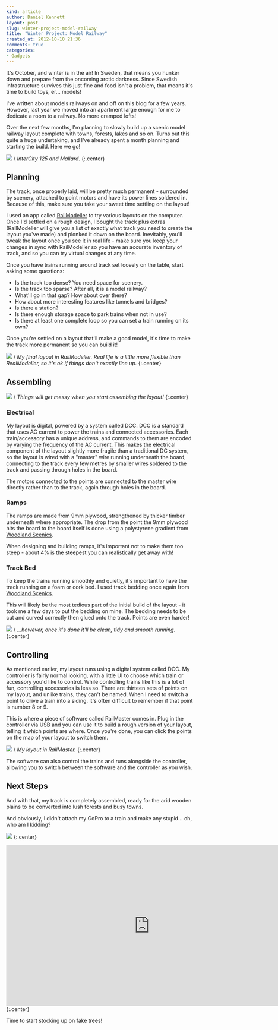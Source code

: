 ```yaml
---
kind: article
author: Daniel Kennett
layout: post
slug: winter-project-model-railway
title: "Winter Project: Model Railway"
created_at: 2012-10-10 21:36
comments: true
categories:
- Gadgets
---
```


It's October, and winter is in the air! In Sweden, that means you hunker down and prepare from the oncoming arctic darkness. Since Swedish infrastructure survives this just fine and food isn't a problem, that means it's time to build toys, er... models!

I've written about models railways on and off on this blog for a few years. However, last year we moved into an apartment large enough for me to dedicate a room to a railway. No more cramped lofts!

Over the next few months, I'm planning to slowly build up a scenic model railway layout complete with towns, forests, lakes and so on. Turns out this quite a huge undertaking, and I've already spent a month planning and starting the build. Here we go! 

[<img src="http://pcdn.500px.net/15633855/4726f281aa37041e84259c69ed472d2b616bc8df/4.jpg" />](http://500px.com/photo/15633855) \\
 *InterCity 125 and Mallard.* 
{:.center}

## Planning ##

The track, once properly laid, will be pretty much permanent - surrounded by scenery, attached to point motors and have its power lines soldered in. Because of this, make sure you take your sweet time settling on the layout!

I used an app called [RailModeller](http://www.railmodeller.com) to try various layouts on the computer. Once I'd settled on a rough design, I bought the track plus extras (RailModeller will give you a list of exactly what track you need to create the layout you've made) and plonked it down on the board. Inevitably, you'll tweak the layout once you see it in real life - make sure you keep your changes in sync with RailModeller so you have an accurate inventory of track, and so you can try virtual changes at any time.

Once you have trains running around track set loosely on the table, start asking some questions:

- Is the track too dense? You need space for scenery.
- Is the track too sparse? After all, it is a model railway?
- What'll go in that gap? How about over there?
- How about more interesting features like tunnels and bridges?
- Is there a station?
- Is there enough storage space to park trains when not in use?
- Is there at least one complete loop so you can set a train running on its own?

Once you're settled on a layout that'll make a good model, it's time to make the track more permanent so you can build it!

<img src="http://ikennd.ac/pictures/railway/RailModeller.png" /> \\
 *My final layout in RailModeller. Real life is a little more flexible than RealModeller, so it's ok if things don't exactly line up.* 
{:.center}

## Assembling ##

[<img src="http://pcdn.500px.net/15633889/d46df6b85d06c738aab3121326bb32c878c24c4a/4.jpg" />](http://500px.com/photo/15633889) \\
 *Things will get messy when you start assembing the layout!* 
{:.center}

### Electrical ###

My layout is digital, powered by a system called DCC. DCC is a standard that uses AC current to power the trains and connected accessories. Each train/accessory has a unique address, and commands to them are encoded by varying the frequency of the AC current. This makes the electrical component of the layout slightly more fragile than a traditional DC system, so the layout is wired with a "master" wire running underneath the board, connecting to the track every few metres by smaller wires soldered to the track and passing through holes in the board.

The motors connected to the points are connected to the master wire directly rather than to the track, again through holes in the board.

### Ramps ###

The ramps are made from 9mm plywood, strengthened by thicker timber underneath where appropriate. The drop from the point the 9mm plywood hits the board to the board itself is done using a polystyrene gradient from [Woodland Scenics](http://woodlandscenics.woodlandscenics.com/show/Item/ST1411/page/1).

When designing and building ramps, it's important not to make them too steep - about 4% is the steepest you can realistically get away with!

### Track Bed ###

To keep the trains running smoothly and quietly, it's important to have the track running on a foam or cork bed. I used track bedding once again from [Woodland Scenics](http://woodlandscenics.woodlandscenics.com/show/category/HOScaleTrackBedSystem).

This will likely be the most tedious part of the initial build of the layout - it took me a few days to put the bedding on mine. The bedding needs to be cut and curved correctly then glued onto the track. Points are even harder!

[<img src="http://pcdn.500px.net/15633875/6254e4bd4d988c7bd6368d191f2d8fde1617869e/4.jpg" />](http://500px.com/photo/15633875) \\
 *...however, once it's done it'll be clean, tidy and smooth running.* 
{:.center}

## Controlling ##

As mentioned earlier, my layout runs using a digital system called DCC. My controller is fairly normal looking, with a little UI to choose which train or accessory you'd like to control. While controlling trains like this is a lot of fun, controlling accessories is less so. There are thirteen sets of points on my layout, and unlike trains, they can't be named. When I need to switch a point to drive a train into a siding, it's often difficult to remember if that point is number 8 or 9.

This is where a piece of software called RailMaster comes in. Plug in the controller via USB and you can use it to build a rough version of your layout, telling it which points are where. Once you're done, you can click the points on the map of your layout to switch them.

<img src="http://ikennd.ac/pictures/railway/Railmaster.png" /> \\
 *My layout in RailMaster.* 
{:.center}

The software can also control the trains and runs alongside the controller, allowing you to switch between the software and the controller as you wish.

## Next Steps ##

And with that, my track is completely assembled, ready for the arid wooden plains to be converted into lush forests and busy towns.

And obviously, I didn't attach my GoPro to a train and make any stupid... oh, who am I kidding?

[<img src="http://pcdn.500px.net/15633851/b9aa1f8044e8877d09a9db2bbed71167e68f9883/4.jpg" />](http://500px.com/photo/15633851)
{:.center}

<iframe width="770" height="433" src="http://www.youtube.com/embed/lg5ckQUe3Os" frameborder="0" allowfullscreen></iframe>
{:.center}

Time to start stocking up on fake trees!
